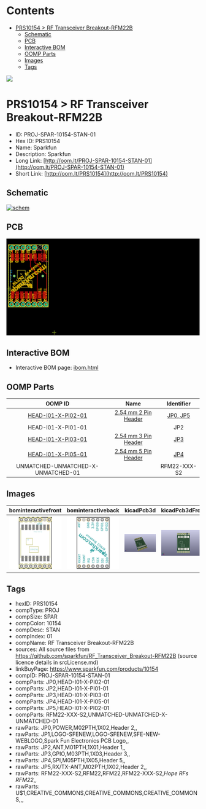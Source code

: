 



Contents
========

* [PRS10154 > RF Transceiver Breakout-RFM22B](#prs10154--rf-transceiver-breakout-rfm22b)
	* [Schematic](#schematic)
	* [PCB](#pcb)
	* [Interactive BOM](#interactive-bom)
	* [OOMP Parts](#oomp-parts)
	* [Images](#images)
	* [Tags](#tags)
  
![][im]
# PRS10154 > RF Transceiver Breakout-RFM22B

- ID: PROJ-SPAR-10154-STAN-01
- Hex ID: PRS10154
- Name: Sparkfun
- Description: Sparkfun
- Long Link: [http://oom.lt/PROJ-SPAR-10154-STAN-01](http://oom.lt/PROJ-SPAR-10154-STAN-01)
- Short Link: [http://oom.lt/PRS10154](http://oom.lt/PRS10154)

## Schematic
  
[![schem](eagleSchemImage.png)](eagleSchemImage.png)
## PCB
  
[![pcb](eagleImage.png)](eagleImage.png)
## Interactive BOM

- Interactive BOM page: [ibom.html](https://htmlpreview.github.io/?https://github.com/oomlout/oomlout_OOMP_projects/blob/main/PROJ-SPAR-10154-STAN-01/kicad/bom/ibom.html)

## OOMP Parts
  

|OOMP ID|Name|Identifier|
| :---: | :---: | :---: |
|[HEAD-I01-X-PI02-01](https://github.com/oomlout/oomlout_OOMP_parts/tree/main/HEAD-I01-X-PI02-01/)|[2.54 mm 2 Pin Header](https://github.com/oomlout/oomlout_OOMP_parts/tree/main/HEAD-I01-X-PI02-01/)|[JP0, JP5](https://github.com/oomlout/oomlout_OOMP_parts/tree/main/HEAD-I01-X-PI02-01/)|
|HEAD-I01-X-PI01-01||JP2|
|[HEAD-I01-X-PI03-01](https://github.com/oomlout/oomlout_OOMP_parts/tree/main/HEAD-I01-X-PI03-01/)|[2.54 mm 3 Pin Header](https://github.com/oomlout/oomlout_OOMP_parts/tree/main/HEAD-I01-X-PI03-01/)|[JP3](https://github.com/oomlout/oomlout_OOMP_parts/tree/main/HEAD-I01-X-PI03-01/)|
|[HEAD-I01-X-PI05-01](https://github.com/oomlout/oomlout_OOMP_parts/tree/main/HEAD-I01-X-PI05-01/)|[2.54 mm 5 Pin Header](https://github.com/oomlout/oomlout_OOMP_parts/tree/main/HEAD-I01-X-PI05-01/)|[JP4](https://github.com/oomlout/oomlout_OOMP_parts/tree/main/HEAD-I01-X-PI05-01/)|
|UNMATCHED-UNMATCHED-X-UNMATCHED-01||RFM22-XXX-S2|

## Images
  
  

|bominteractivefront|bominteractiveback|kicadPcb3d|kicadPcb3dFront|kicadPcb3dBack|kicadSchem|eagleImage|eagleSchemImage|pcbdraw|pcbdrawback|
| :---: | :---: | :---: | :---: | :---: | :---: | :---: | :---: | :---: | :---: |
|[![bominteractivefront](bomFront_140.png)](bomFront.png)|[![bominteractiveback](bomBack_140.png)](bomBack.png)|[![kicadPcb3d](kicadPcb3d_140.png)](kicadPcb3d.png)|[![kicadPcb3dFront](kicadPcb3dFront_140.png)](kicadPcb3dFront.png)|[![kicadPcb3dBack](kicadPcb3dBack_140.png)](kicadPcb3dBack.png)|[![kicadSchem](kicadSchem_140.png)](kicadSchem.png)|[![eagleImage](eagleImage_140.png)](eagleImage.png)|[![eagleSchemImage](eagleSchemImage_140.png)](eagleSchemImage.png)|[![pcbdraw](pcbdraw_140.png)](pcbdraw.png)|[![pcbdrawback](pcbdrawBack_140.png)](pcbdrawBack.png)|

## Tags

- hexID: PRS10154
- oompType: PROJ
- oompSize: SPAR
- oompColor: 10154
- oompDesc: STAN
- oompIndex: 01
- oompName: RF Transceiver Breakout-RFM22B
- sources: All source files from https://github.com/sparkfun/RF_Transceiver_Breakout-RFM22B (source licence details in srcLicense.md)
- linkBuyPage: https://www.sparkfun.com/products/10154
- oompID: PROJ-SPAR-10154-STAN-01
- oompParts: JP0,HEAD-I01-X-PI02-01
- oompParts: JP2,HEAD-I01-X-PI01-01
- oompParts: JP3,HEAD-I01-X-PI03-01
- oompParts: JP4,HEAD-I01-X-PI05-01
- oompParts: JP5,HEAD-I01-X-PI02-01
- oompParts: RFM22-XXX-S2,UNMATCHED-UNMATCHED-X-UNMATCHED-01
- rawParts: JP0,POWER,M02PTH,1X02,Header 2,,
- rawParts: JP1,LOGO-SFENEW,LOGO-SFENEW,SFE-NEW-WEBLOGO,Spark Fun Electronics PCB Logo,,
- rawParts: JP2,ANT,M01PTH,1X01,Header 1,,
- rawParts: JP3,GPIO,M03PTH,1X03,Header 3,,
- rawParts: JP4,SPI,M05PTH,1X05,Header 5,,
- rawParts: JP5,RX/TX-ANT,M02PTH,1X02,Header 2,,
- rawParts: RFM22-XXX-S2,RFM22,RFM22,RFM22-XXX-S2,*Hope RFs RFM22*,,
- rawParts: U$1,CREATIVE_COMMONS,CREATIVE_COMMONS,CREATIVE_COMMONS,,,



[im]: kicadPcb3d_450.png
